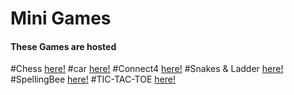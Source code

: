 # Mini Games
#### These Games are hosted
#Chess [here!](https://chess-elite-world.vercel.app/)
#car [here!](https://rc-car.vercel.app/)
#Connect4 [here!](https://connect-by4.vercel.app/)
#Snakes & Ladder [here!](https://snakes-and-ladder-wins.vercel.app/)
#SpellingBee [here!](https://spelling-bee-elite.vercel.app/)
#TIC-TAC-TOE [here!](https://tic-tac-toe-3t.vercel.app/)
